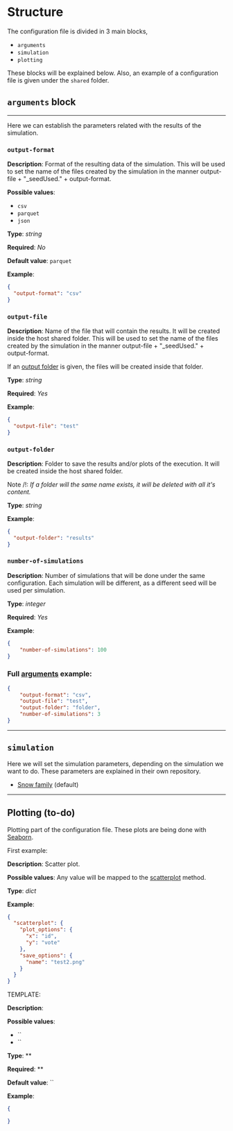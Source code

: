 # Structure

The configuration file is divided in 3 main blocks,
- `arguments`
- `simulation`
- `plotting`

These blocks will be explained below. Also, an example of a configuration file is given under the `shared` folder.

## `arguments` block
___
Here we can establish the parameters related with the results of the simulation.


### `output-format`

**Description**: Format of the resulting data of the simulation. This will be used to set the name of the files created 
by the simulation in the manner output-file + "_seedUsed." + output-format.

**Possible values**:
  - `csv`
  - `parquet`
  - `json`

**Type**: *string*

**Required**: *No*

**Default value**: `parquet`



**Example**:
```json
{
  "output-format": "csv"
}
```
### `output-file`

**Description**: Name of the file that will contain the results. It will be created inside the host shared folder. 
This will be used to set the name of the files created by the simulation in the manner output-file + "_seedUsed." + 
output-format.

If an [output folder](#output-folder) is given, the files will be created inside that folder.

**Type**: *string*

**Required**: *Yes*

**Example**:
```json
{
  "output-file": "test"
}
```

### `output-folder`

**Description**: Folder to save the results and/or plots of the execution. It will be created inside the host shared 
folder. 

Note /!\: *If a folder will the same name exists, it will be deleted with all it's content.*

**Type**: *string*

**Example**:
```json
{
  "output-folder": "results"
}
```

### `number-of-simulations`

**Description**: Number of simulations that will be done under the same configuration. Each simulation will be different,
as a different seed will be used per simulation.

**Type**: *integer*

**Required**: *Yes*

**Example**:
```json
{
    "number-of-simulations": 100
}
```

### Full [arguments](#arguments) example:

```json
{
    "output-format": "csv",
    "output-file": "test",
    "output-folder": "folder",
    "number-of-simulations": 3
}
```
___
## `simulation`

Here we will set the simulation parameters, depending on the simulation we want to do. These parameters are explained in
their own repository.


- [Snow family](https://github.com/logos-co/consensus-research/tree/main/simulations/snow-family#simulationsettings) (default)

___
## Plotting (to-do)

Plotting part of the configuration file. These plots are being done with [Seaborn](https://seaborn.pydata.org/).

First example:

**Description**: Scatter plot. 

**Possible values**: Any value will be mapped to the [scatterplot](https://seaborn.pydata.org/generated/seaborn.scatterplot.html) method.

**Type**: *dict*

**Example**:
```json
{
  "scatterplot": {
    "plot_options": {
      "x": "id",
      "y": "vote"
    },
    "save_options": {
      "name": "test2.png"
    }
  }
}
```



TEMPLATE:

**Description**: 

**Possible values**:
  - ``
  - ``

**Type**: **

**Required**: **

**Default value**: ``

**Example**:
```json
{

}
```